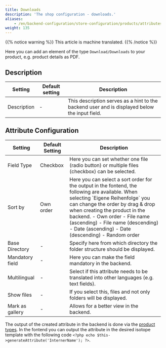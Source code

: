 ```yaml
---
title: Downloads
description: 'The shop configuration - downloads.'
aliases:
    - /en/backend-configuration/store-configuration/products/attributes/downloads/
weight: 135
---
```


{{% notice warning %}}
This article is machine translated.
{{% /notice %}}

Here you can add an element of the type `Download/Downloads` to your product, e.g. product details as PDF.

## Description

<table><thead><tr><th>Setting</th> <th>Default setting</th> <th>Description</th> </tr></thead><tbody><tr><td>Description</td> <td>-</td> <td>This description serves as a hint to the backend user and is displayed below the input field.</td></tr></tbody></table>

## Attribute Configuration

<table><thead><tr><th>Setting</th> <th>Default Setting</th> <th>Description</th> </tr></thead><tbody><tr><td>Field Type</td> <td>Checkbox</td> <td>Here you can set whether one file (radio button) or multiple files (checkbox) can be selected.</td> </tr><tr><td>Sort by</td> <td>Own order</td> <td>Here you can select a sort order for the output in the fontend, the following are available. When selecting `Eigene Reihenfolge` you can change the order by drag &amp; drop when <docrobot_route name="product-management">creating the product</docrobot_route> in the backend. - Own order
- File name (ascending)
- File name (descending)
- Date (ascending)
- Date (descending)
- Random order
 
</td> </tr><tr><td>Base Directory</td> <td>-</td> <td>Specify here from which directory the folder structure should be displayed.</td> </tr><tr><td>Mandatory field</td> <td>-</td> <td>Here you can make the field mandatory in the backend.</td> </tr><tr><td>Multilingual</td> <td>-</td> <td>Select if this attribute needs to be translated into other languages (e.g. text fields).</td> </tr><tr><td>Show files</td> <td>-</td> <td>If you select this, files and not only folders will be displayed.</td> </tr><tr><td>Mark as gallery</td> <td>-</td> <td>Allows for a better view in the backend.</td></tr></tbody></table>

The output of the created attribute in the backend is done via the [product types](/de/backend-konfiguration-shop-Produkttypen/). In the fontend you can output the attribute in the desired isotope template with the following code `<?php echo $this->generateAttribute('InternerName'); ?>`.
